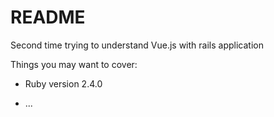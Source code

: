 # README

Second time trying to understand Vue.js with rails application

Things you may want to cover:

* Ruby version
2.4.0

* ...
